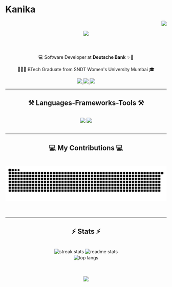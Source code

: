 # Kanika
<img align="right" src="https://visitor-badge.laobi.icu/badge?page_id=kanika296.kanika296" />

<h1 align="center">
    <img src="https://readme-typing-svg.herokuapp.com/?font=Righteous&size=35&center=true&vCenter=true&width=500&height=70&duration=4000&lines=Hi+There!+👋;+I'm+Kanika+Yadav!;" />
</h1>

<br/>

<div align="center">
 
 💻 Software Developer at **Deutsche Bank** ✨🧿
 
 👩🏻‍🎓 BTech Graduate from SNDT Women's University Mumbai 🎓

 </div>
 
<div align="center"> 
  <a href="mailto:kanikaofficial.517191@gmail.com">
    <img src="https://img.shields.io/badge/Gmail-333333?style=for-the-badge&logo=gmail&logoColor=red" />
  </a>
  <a href="https://www.linkedin.com/in/kanika-y/">
    <img src="https://img.shields.io/badge/LinkedIn-0077B5?style=for-the-badge&logo=linkedin&logoColor=white"/>
  </a>
  <a href="https://kanika11-portfolio.netlify.app">
     <img src="https://img.shields.io/badge/Portfolio-FF5722?style=for-the-badge&logo=todoist&logoColor=white"/> <!-- sqlite, safari, google-chrome are other good icon options -->
  </a>
</div>

 <hr/>
 
<h2 align="center">⚒️ Languages-Frameworks-Tools ⚒️</h2>
<br/>
<div align="center">
    <img src="https://skillicons.dev/icons?i=react,bootstrap,mui,html,css,vscode,github,figma,tailwind,git" />
    <img src="https://skillicons.dev/icons?i=nodejs,python,javascript,typescript,express,firebase,mongodb,c,java,nextjs,mysql" /><br>
</div>

<br/>
<hr/>

<div align="center">
  <h2> 💻 My Contributions 💻 </h2>
  <br>
  <img alt="snake eating my contributions" src="https://raw.githubusercontent.com/kanika296/kanika296/output/github-contribution-grid-snake-dark.svg" />  
  <br/><br/><br/>
</div>

<hr/>

<h2 align="center">⚡ Stats ⚡</h2>
<br>
<div align=center>
  <img width=390 src="https://github-readme-streak-stats-salesp07.vercel.app/?user=kanika296&count_private=true&theme=react&border_radius=10" alt="streak stats"/>
  <img width=390 src="https://github-readme-stats.vercel.app/api?username=kanika296&count_private=true&show_icons=true&theme=react&rank_icon=github&border_radius=10" alt="readme stats" />
  <br/>
  <img width=325 align="center" src="https://github-readme-stats.vercel.app/api/top-langs/?username=kanika296&langs_count=8&layout=compact&theme=react&border_radius=10&size_weight=0.5&count_weight=0.5&exclude_repo=github-readme-stats" alt="top langs" />
</div>
<h1 align="center">
    <img src="https://readme-typing-svg.herokuapp.com/?font=Righteous&size=35&center=true&vCenter=true&width=500&height=70&duration=4000&lines=Thank+You!+😊;" />
</h1>
<br/><br/>
